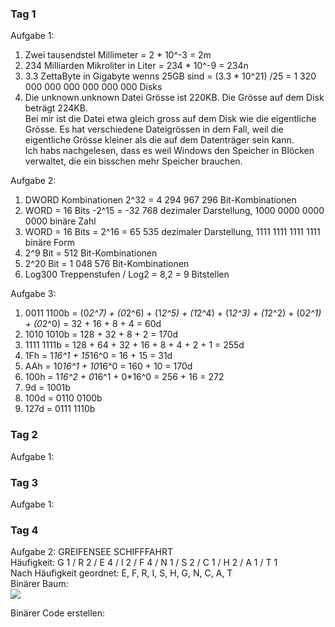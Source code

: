 ### Tag 1
Aufgabe 1:  
 1. Zwei tausendstel Millimeter = 2 * 10^-3 = 2m  
 2. 234 Milliarden Mikroliter in Liter = 234 * 10^-9 = 234n  
 3. 3.3 ZettaByte in Gigabyte wenns 25GB sind = (3.3 * 10^21) /25 = 1 320 000 000 000 000 000 000 Disks  
 4. Die unknown.unknown Datei Grösse ist 220KB. Die Grösse auf dem Disk beträgt 224KB.  
 Bei mir ist die Datei etwa gleich gross auf dem Disk wie die eigentliche Grösse. Es hat verschiedene Dateigrössen in dem Fall, weil die eigentliche Grösse kleiner als die auf dem Datenträger sein kann.  
 Ich habs nachgelesen, dass es weil Windows den Speicher in Blöcken verwaltet, die ein bisschen mehr Speicher brauchen.

 Aufgabe 2:  
 1. DWORD Kombinationen 2^32 = 4 294 967 296 Bit-Kombinationen
 2. WORD = 16 Bits -2^15 = -32 768 dezimaler Darstellung, 1000 0000 0000 0000 binäre Zahl
 3. WORD = 16 Bits = 2^16 = 65 535 dezimaler Darstellung, 1111 1111 1111 1111 binäre Form
 4. 2^9 Bit = 512 Bit-Kombinationen
 5. 2^20 Bit = 1 048 576 Bit-Kombinationen
 6. Log300 Treppenstufen / Log2 = 8,2 = 9 Bitstellen 

 Aufgabe 3:
 1. 0011 1100b = (0*2^7) + (0*2^6) + (1*2^5) + (1*2^4) + (1*2^3) + (1*2^2) + (0*2^1) + (0*2^0) = 32 + 16 + 8 + 4 = 60d
 2. 1010 1010b = 128 + 32 + 8 + 2 = 170d
 3. 1111 1111b = 128 + 64 + 32 + 16 + 8 + 4 + 2 + 1 = 255d
 4. 1Fh = 1*16^1 + 15*16^0 = 16 + 15 = 31d
 5. AAh = 10*16^1 + 10*16^0 = 160 + 10 = 170d
 6. 100h = 1*16^2 + 0*16^1 + 0*16^0 = 256 + 16 = 272
 7. 9d = 1001b
 8. 100d = 0110 0100b
 9. 127d = 0111 1110b

### Tag 2
Aufgabe 1:

### Tag 3
Aufgabe 1:

 ### Tag 4
 Aufgabe 2:
GREIFENSEE SCHIFFFAHRT  
Häufigkeit: G 1 / R 2 / E 4 / I 2 / F 4 / N 1 / S 2 / C 1 / H 2 / A 1 / T 1  
Nach Häufigkeit geordnet: E, F, R, I, S, H, G, N, C, A, T  
Binärer Baum:  
![](images/binärer_baum_aufgabe2.png)

Binärer Code erstellen:
